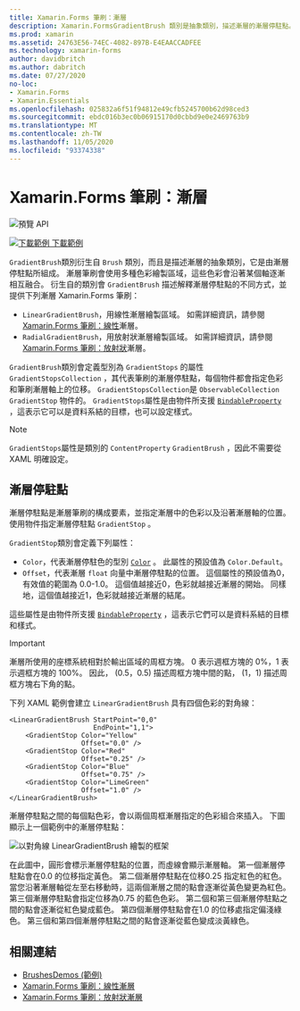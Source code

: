 ```yaml
---
title: Xamarin.Forms 筆刷：漸層
description: Xamarin.FormsGradientBrush 類別是抽象類別，描述漸層的漸層停駐點。
ms.prod: xamarin
ms.assetid: 24763E56-74EC-4082-897B-E4EAACCADFEE
ms.technology: xamarin-forms
author: davidbritch
ms.author: dabritch
ms.date: 07/27/2020
no-loc:
- Xamarin.Forms
- Xamarin.Essentials
ms.openlocfilehash: 025832a6f51f94812e49cfb5245700b62d98ced3
ms.sourcegitcommit: ebdc016b3ec0b06915170d0cbbd9e0e2469763b9
ms.translationtype: MT
ms.contentlocale: zh-TW
ms.lasthandoff: 11/05/2020
ms.locfileid: "93374338"
---
```

# <a name="no-locxamarinforms-brushes-gradients"></a>Xamarin.Forms 筆刷：漸層

![預覽 API](~/media/shared/preview.png "此 API 目前是發行前版本")

[![下載範例](~/media/shared/download.png) 下載範例](/samples/xamarin/xamarin-forms-samples/userinterface-brushdemos/)

`GradientBrush`類別衍生自 `Brush` 類別，而且是描述漸層的抽象類別，它是由漸層停駐點所組成。 漸層筆刷會使用多種色彩繪製區域，這些色彩會沿著某個軸逐漸相互融合。 衍生自的類別會 `GradientBrush` 描述解釋漸層停駐點的不同方式，並提供下列漸層 Xamarin.Forms 筆刷：

- `LinearGradientBrush`，用線性漸層繪製區域。 如需詳細資訊，請參閱[ Xamarin.Forms 筆刷：線性](lineargradient.md)漸層。
- `RadialGradientBrush`，用放射狀漸層繪製區域。 如需詳細資訊，請參閱[ Xamarin.Forms 筆刷：放射狀](radialgradient.md)漸層。

`GradientBrush`類別會定義型別為 `GradientStops` 的屬性 `GradientStopsCollection` ，其代表筆刷的漸層停駐點，每個物件都會指定色彩和筆刷漸層軸上的位移。 `GradientStopsCollection`是 `ObservableCollection` `GradientStop` 物件的。 `GradientStops`屬性是由物件所支援 [`BindableProperty`](xref:Xamarin.Forms.BindableProperty) ，這表示它可以是資料系結的目標，也可以設定樣式。

> [!NOTE]
> `GradientStops`屬性是類別的 `ContentProperty` `GradientBrush` ，因此不需要從 XAML 明確設定。

## <a name="gradient-stops"></a>漸層停駐點

漸層停駐點是漸層筆刷的構成要素，並指定漸層中的色彩以及沿著漸層軸的位置。 使用物件指定漸層停駐點 `GradientStop` 。

`GradientStop`類別會定義下列屬性：

- `Color`，代表漸層停駐色的型別 [`Color`](xref:Xamarin.Forms.Color) 。 此屬性的預設值為 `Color.Default`。
- `Offset`，代表漸層 `float` 向量中漸層停駐點的位置。 這個屬性的預設值為0，有效值的範圍為 0.0-1.0。 這個值越接近0，色彩就越接近漸層的開始。 同樣地，這個值越接近1，色彩就越接近漸層的結尾。

這些屬性是由物件所支援 [`BindableProperty`](xref:Xamarin.Forms.BindableProperty) ，這表示它們可以是資料系結的目標和樣式。

> [!IMPORTANT]
> 漸層所使用的座標系統相對於輸出區域的周框方塊。 0 表示週框方塊的 0%，1 表示週框方塊的 100%。 因此， (0.5，0.5) 描述周框方塊中間的點， (1，1) 描述周框方塊右下角的點。

下列 XAML 範例會建立 `LinearGradientBrush` 具有四個色彩的對角線：

```xaml
<LinearGradientBrush StartPoint="0,0"
                     EndPoint="1,1">
    <GradientStop Color="Yellow"
                  Offset="0.0" />
    <GradientStop Color="Red"
                  Offset="0.25" />
    <GradientStop Color="Blue"
                  Offset="0.75" />             
    <GradientStop Color="LimeGreen"
                  Offset="1.0" />
</LinearGradientBrush>                                                       
```

漸層停駐點之間的每個點色彩，會以兩個周框漸層指定的色彩組合來插入。 下圖顯示上一個範例中的漸層停駐點：

![以對角線 LinearGradientBrush 繪製的框架](gradient-images/gradient-stops.png)

在此圖中，圓形會標示漸層停駐點的位置，而虛線會顯示漸層軸。 第一個漸層停駐點會在0.0 的位移指定黃色。 第二個漸層停駐點在位移0.25 指定紅色的紅色。 當您沿著漸層軸從左至右移動時，這兩個漸層之間的點會逐漸從黃色變更為紅色。 第三個漸層停駐點會指定位移為0.75 的藍色色彩。 第二個和第三個漸層停駐點之間的點會逐漸從紅色變成藍色。 第四個漸層停駐點會在1.0 的位移處指定偏淺綠色。 第三個和第四個漸層停駐點之間的點會逐漸從藍色變成淡黃綠色。

## <a name="related-links"></a>相關連結

- [BrushesDemos (範例) ](/samples/xamarin/xamarin-forms-samples/userinterface-brushdemos/)
- [Xamarin.Forms 筆刷：線性漸層](lineargradient.md)
- [Xamarin.Forms 筆刷：放射狀漸層](radialgradient.md)